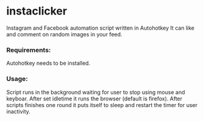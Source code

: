 # instaclicker
Instagram and Facebook automation script written in Autohotkey
It can like and comment on random images in your feed.

### Requirements:
Autohotkey needs to be installed.

### Usage:
Script runs in the background waiting for user to stop using mouse and keyboar. After set idletime it runs the browser (default is firefox). After scripts finishes one round it puts itself to sleep and restart the timer for user inactivity.
